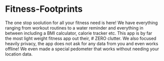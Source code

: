 # Fitness-Footprints
The one stop soolution for all your fitness need is here! 
We have everything ranging from workout routines to a water reminder and everything in between including a BMI calculator, calorie tracker etc.
This app is by far the most light weight fitness app out their, # ZERO clutter. We also focused heavily privacy, the app does not ask for any data from you and even works offline!
We even made a special pedometer that works without needing your location data.
